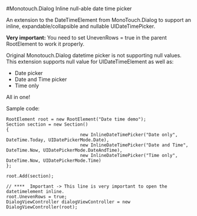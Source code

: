 #Monotouch.Dialog Inline null-able date time picker

An extension to the DateTimeElement from MonoTouch.Dialog to support an inline, expandable/collapsible and nullable UIDateTimePicker.

**Very important:** You need to set UnevenRows = true in the parent RootElement to work it properly.

Original Monotouch.Dialog datetime picker is not supporting null values.  This extension supports null value for UIDateTimeElement as well as:

* Date picker
* Date and Time picker
* Time only 

All in one!

Sample code:

```
RootElement root = new RootElement("Date time demo");
Section section = new Section()
{
                            new InlineDateTimePicker("Date only", DateTime.Today, UIDatePickerMode.Date),              
                            new InlineDateTimePicker("Date and Time", DateTime.Now, UIDatePickerMode.DateAndTime),
                            new InlineDateTimePicker("Time only", DateTime.Now, UIDatePickerMode.Time)
};
            
root.Add(section);

// ****  Important -> This line is very important to open the datetimelement inline.
root.UnevenRows = true;
DialogViewController dialogViewController = new DialogViewController(root);
```
